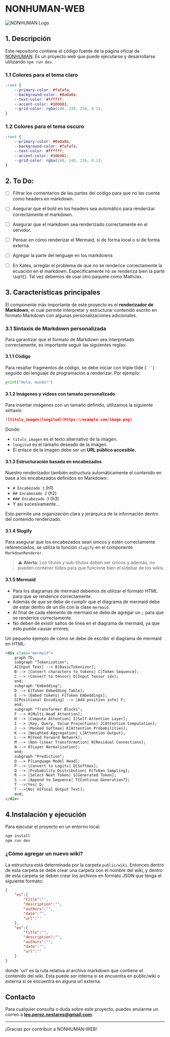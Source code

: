 # NONHUMAN-WEB

![NONHUMAN Logo](public/NONHUMAN-LOGO.png)

## 1. Descripción
Este repositorio contiene el código fuente de la página oficial de [NONHUMAN](https://nonhuman.com). Es un proyecto web que puede ejecutarse y desarrollarse utilizando `npm run dev`.

### 1.1 Colores para el tema claro

```css
:root {
    --primary-color: #fafafa;
    --background-color: #0a0a0a;
    --text-color: #ffffff;
    --accent-color: #10b981;
    --grid-color: rgba(240, 240, 236, 0.1);
}
```

### 1.2 Colores para el tema oscuro

```css
:root {
    --primary-color: #0a0a0a;
    --background-color: #fafafa;
    --text-color: #ffffff;
    --accent-color: #10b981;
    --grid-color: rgba(240, 240, 236, 0.1);
}
```

## 2. To Do:
- [ ] Filtrar los comentarios de las partes del código para que no las cuente como headers en markdown.
- [ ] Asegurar que el bold en los headers sea automático para renderizar correctamente el markdown.
- [ ] Asegurar que el markdown sea renderizado correctamente en el servidor.
- [ ] Pensar en cómo renderizar el Mermaid, si de forma local o si de forma externa.
- [ ] Agregar la parte del lenguaje en los markdowns

- [ ] En Katex, arreglar el problema de que no se renderice correctamente la ecuación en el markdown. Específicamente no se renderiza bien la parte \sqrt{}. Tal vez debemos de usar otro paquete como MathJax.

## 3. Características principales
El componente más importante de este proyecto es el **renderizador de Markdown**, el cual permite interpretar y estructurar contenido escrito en formato Markdown con algunas personalizaciones adicionales.

### 3.1 Sintaxis de Markdown personalizada
Para garantizar que el formato de Markdown sea interpretado correctamente, es importante seguir las siguientes reglas:

#### 3.1.1 Código
Para resaltar fragmentos de código, se debe iniciar con triple tilde (` ``` `) seguido del lenguaje de programación a renderizar. Por ejemplo:

```python
print("Hola, mundo!")
```


#### 3.1.2 Imágenes y videos con tamaño personalizado
Para insertar imágenes con un tamaño definido, utilizamos la siguiente sintaxis:

```markdown
![titulo_imagen|longitud](https://example.com/image.png)
```

Donde:
- `titulo_imagen` es el texto alternativo de la imagen.
- `longitud` es el tamaño deseado de la imagen.
- El enlace de la imagen debe ser un **URL público accesible**.

#### 3.1.3 Estructuración basada en encabezados
Nuestro renderizador también estructura automáticamente el contenido en base a los encabezados definidos en Markdown:
- `# Encabezado 1` (h1)
- `## Encabezado 2` (h2)
- `### Encabezado 3` (h3)
- Y así sucesivamente...

Esto permite una organización clara y jerárquica de la información dentro del contenido renderizado.

#### 3.1.4 Slugify
Para asegurar que los encabezados sean únicos y estén correctamente referenciados, se utiliza la función `slugify` en el componente `MarkdownRenderer`.

> ⚠️ **Alerta:** Los títulos y sub-títulos deben ser únicos y además, no pueden contener tildes para que funcione bien el sidebar de los wikis.

#### 3.1.5 Mermaid
* Para los diagramas de mermaid debemos de utilizar el formato HTML para que se renderice correctamente.
* Además de que se debe de cumplir que el diagrama de mermaid debe de estar dentro de un div con la clase `mermaid`.
* Al final de cada elemento de mermaid se debe de agregar un `;` para que se renderice correctamente.
* No deben de existir saltos de línea en el diagrama de mermaid, ya que esto puede causar errores.

Un pequeño ejemplo de cómo se debe de escribir el diagrama de mermaid en HTML:

```html
<div class="mermaid">
    graph TD;
    subgraph "Tokenization";
    A[Input Text] --> B[BasicTokenizer];
    B --> |Convert characters to tokens| C[Token Sequence];
    C --> |Convert to tensor| D[Input Tensor idx];
    end;
    subgraph "Embedding";
    D --> E[Token Embedding Table];
    E --> |Embed tokens| F[Token Embeddings];
    G[Positional Encoding] --> |Add position info| F;
    end;
    subgraph "Transformer Blocks";
    F --> H[Multi-Head Attention];
    H --> |Compute Attention| I[Self-Attention Layer];
    I --> |Key, Query, Value Projections| J[Attention Computation];
    J --> |Masked Softmax| K[Attention Probabilities];
    K --> |Weighted Aggregation| L[Attention Output];
    L --> M[Feed Forward Network];
    M --> |Non-linear Transformation| N[Residual Connections];
    N --> O[Layer Normalization];
    end;
    subgraph "Prediction";
    O --> P[Language Model Head];
    P --> |Convert to Logits| Q[Softmax];
    Q --> |Probability Distribution| R[Token Sampling];
    R --> |Select Next Token| S[Generated Token];
    S --> |Append to Sequence| T{Continue Generation?};
    T -->|Yes| D;
    T -->|No| U[Final Output Text];
    end;
</div>
```


## 4.Instalación y ejecución
Para ejecutar el proyecto en un entorno local:

```sh
npm install
npm run dev
```

### ¿Cómo agregar un nuevo wiki?

La estructura está determinada por la carpeta `public/wiki`. Entonces dentro de esta carpeta se debe crear una carpeta con el nombre del wiki, y dentro de esta carpeta se deben crear los archivos en formato JSON que tenga el siguiente formato:

```json
{
    "es":{
        "title":"",
        "description":"",
        "authors":"",
        "date":"",
        "url":""
    },
    "en":{
        "title":"",
        "description":"",
        "authors":"",
        "date":"",
        "url":""
    }
}
```

donde 'url' es la ruta relativa al archivo markdown que contiene el contenido del wiki. Esta puede ser interna si se encuentra en public/wiki o externa si se encuentra en alguna url externa.

## Contacto
Para cualquier consulta o duda sobre este proyecto, puedes enviarme un correo a **leo.perez.nestares@gmail.com**.

---

¡Gracias por contribuir a NONHUMAN-WEB!


